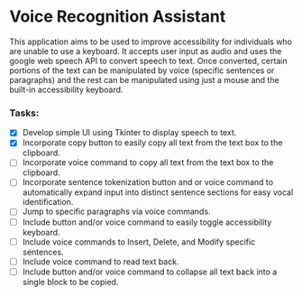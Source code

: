 # Voice Recognition Assistant

This application aims to be used to improve accessibility for individuals who are unable to use a keyboard. It accepts user
input as audio and uses the google web speech API to convert speech to text. Once converted, certain portions of the text can
be manipulated by voice (specific sentences or paragraphs) and the rest can be manipulated using just a mouse and the built-in
accessibility keyboard. 

### Tasks:
- [X] Develop simple UI using Tkinter to display speech to text.
- [X] Incorporate copy button to easily copy all text from the text box to the clipboard.
- [ ] Incorporate voice command to copy all text from the text box to the clipboard.
- [ ] Incorporate sentence tokenization button and or voice command to automatically expand input into distinct sentence
      sections for easy vocal identification.
- [ ] Jump to specific paragraphs via voice commands.
- [ ] Include button and/or voice command to easily toggle accessibility keyboard.
- [ ] Include voice commands to Insert, Delete, and Modify specific sentences.
- [ ] Include voice command to read text back.
- [ ] Include button and/or voice command to collapse all text back into a single block to be copied.
